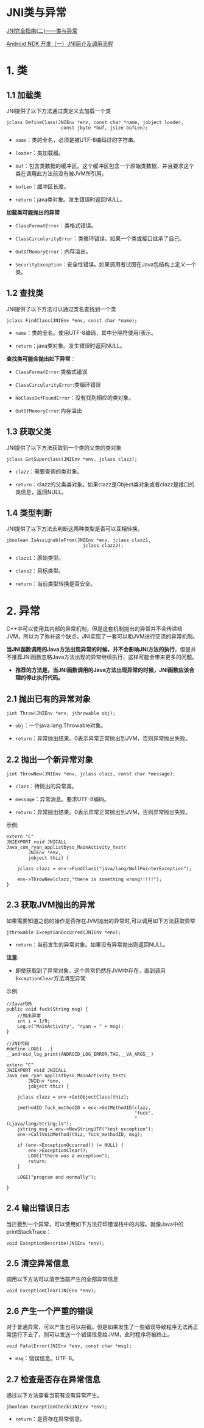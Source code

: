 # JNI类与异常
[JNI完全指南(二)——类与异常](https://www.zybuluo.com/cxm-2016/note/564038)

[Android NDK 开发（一）JNI简介及调用流程](https://blog.csdn.net/u011974987/article/details/52602913)


# 1. 类

## 1.1 加载类

JNI提供了以下方法通过类定义去加载一个类

	jclass DefineClass(JNIEnv *env, const char *name, jobject loader, 
						const jbyte *buf, jsize bufLen);

- `name`：类的全名，必须是被UTF-8编码过的字符串。

- `loader`：类加载器。

- `buf`：包含类数据的缓冲区。这个缓冲区包含一个原始类数据，并且要求这个类在调用此方法前没有被JVM所引用。

- `bufLen`：缓冲区长度。

- `return`：java类对象。发生错误时返回NULL。


**加载类可能抛出的异常**

- `ClassFormatError`：类格式错误。

- `ClassCircularityError`：类循环错误。如果一个类或接口继承了自己。

- `OutOfMemoryError`：内存溢出。

- `SecurityException`：安全性错误。如果调用者试图在Java包结构上定义一个类。



## 1.2 查找类

JNI提供了以下方法可以通过类名查找到一个类

	jclass FindClass(JNIEnv *env, const char *name);

- `name`：类的全名。使用UTF-8编码，其中分隔符使用/表示。

- `return`：java类对象。发生错误时返回NULL。


**查找类可能会抛出如下异常**：

- `ClassFormatError`:类格式错误

- `ClassCircularityError`:类循环错误

- `NoClassDefFoundError`：没有找到相应的类对象。

- `OutOfMemoryError`:内存溢出

## 1.3 获取父类

JNI提供了以下方法获取到一个类的父类的类对象

	jclass GetSuperclass(JNIEnv *env, jclass clazz);

- `clazz`：需要查询的类对象。

- `return`：clazz的父类类对象。如果clazz是Object类对象或者clazz是接口的类信息，返回NULL。

## 1.4 类型判断

JNI提供了以下方法去判断这两种类型是否可以互相转换。

	jboolean IsAssignableFrom(JNIEnv *env, jclass clazz1, 
								jclass clazz2);

- `clazz1`：原始类型。

- `class2`：目标类型。

- `return`：当前类型转换是否安全。



# 2. 异常

C++中可以使用其内部的异常机制，但是这套机制抛出的异常并不会传递给JVM，所以为了弥补这个缺点，JNI实现了一套可以和JVM进行交流的异常机制。

**当JNI函数调用的Java方法出现异常的时候，并不会影响JNI方法的执行**，但是并不推荐JNI函数忽略Java方法出现的异常继续执行，这样可能会带来更多的问题。

- **推荐的方法是，当JNI函数调用的Java方法出现异常的时候，JNI函数应该合理的停止执行代码。**

## 2.1 抛出已有的异常对象

	jint Throw(JNIEnv *env, jthrowable obj);

- `obj`：一个java.lang.Throwable对象。

- `return`：异常抛出结果。0表示异常正常抛出到JVM，否则异常抛出失败。


## 2.2 抛出一个新异常对象

	jint ThrowNew(JNIEnv *env, jclass clazz, const char *message);

- `clazz`：待抛出的异常类。

- `message`：异常消息。要求UTF-8编码。

- `return`：异常抛出结果。0表示异常正常抛出到JVM，否则异常抛出失败。

示例:

	extern "C"
	JNIEXPORT void JNICALL
	Java_com_ryan_applistbyso_MainActivity_test(
	        JNIEnv *env,
	        jobject thiz) {
	
	    jclass clazz = env->FindClass("java/lang/NullPointerException");
	
	    env->ThrowNew(clazz,"there is something wrong!!!!!");
	}



## 2.3 获取JVM抛出的异常

如果需要知道之前的操作是否存在JVM抛出的异常时,可以调用如下方法获取异常

	jthrowable ExceptionOccurred(JNIEnv *env);

- `return`：当前发生的异常对象。如果没有异常抛出则返回NULL。

**注意:**

- 即使获取到了异常对象，这个异常仍然在JVM中存在，直到调用`ExceptionClear`方法清空异常


示例:

	//Java代码
    public void fuck(String msg) {
        //抛出异常
        int i = 1/0;
        Log.e("MainActivity", "ryan = " + msg);
    }

	//JNI代码
	#define LOGE(...)  __android_log_print(ANDROID_LOG_ERROR,TAG,__VA_ARGS__)
	
	extern "C"
	JNIEXPORT void JNICALL
	Java_com_ryan_applistbyso_MainActivity_test(
	        JNIEnv *env,
	        jobject thiz) {
	
	    jclass clazz = env->GetObjectClass(thiz);
	
	    jmethodID fuck_methodID = env->GetMethodID(clazz,
	                                               "fuck",
	                                               "(Ljava/lang/String;)V");
	    jstring msg = env->NewStringUTF("test exception");
	    env->CallVoidMethod(thiz, fuck_methodID, msg);
	
	    if (env->ExceptionOccurred() != NULL) {
	        env->ExceptionClear();
	        LOGE("there was a exception");
	        return;
	    }
	
	    LOGE("program end normally");
	    
	}




## 2.4 输出错误日志

当拦截到一个异常，可以使用如下方法打印错误栈中的内容。就像Java中的printStackTrace：

	void ExceptionDescribe(JNIEnv *env);


## 2.5 清空异常信息

调用以下方法可以清空当前产生的全部异常信息

	void ExceptionClear(JNIEnv *env);

## 2.6 产生一个严重的错误

对于普通异常，可以产生也可以拦截。但是如果发生了一些错误导致程序无法再正常运行下去了，则可以发送一个错误信息给JVM，此时程序将被终止。

	void FatalError(JNIEnv *env, const char *msg);

- `msg`：错误信息。UTF-8。

## 2.7 检查是否存在异常信息

通过以下方法查看当前有没有异常产生。

	jboolean ExceptionCheck(JNIEnv *env);

- `return`：是否存在异常信息。

